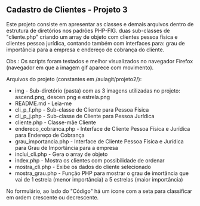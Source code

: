 ## <h2>Cadastro de Clientes - Projeto 3</h2> ##

Este projeto consiste em apresentar as classes e demais arquivos dentro de estrutura de diretórios nos padrões PHP-FIG. duas sub-classes de "cliente.php" criando um array de objeto com clientes pessoa física e clientes pessoa jurídica, contando também com interfaces para: grau de importância para a empresa e endereço de cobrança do cliente.

Obs.: Os scripts foram testados e melhor visualizados no navegador Firefox (navegador em que a imagem gif aparece com movimento).

Arquivos do projeto (constantes em /aulagit/projeto2/):

* img - Sub-diretório (pasta) com as 3 imagens utilizadas no projeto: ascend.png, descen.png e estrela.png
* README.md - Leia-me
* cli_p_f.php - Sub-classe de Cliente para Pessoa Física
* cli_p_j.php - Sub-classe de Cliente para Pessoa Jurídica
* cliente.php - Classe-mãe Cliente
* endereco_cobranca.php - Interface de Cliente Pessoa Física e Jurídica para Endereço de Cobrança
* grau_importancia.php - Interface de Cliente Pessoa Física e Jurídica para Grau de Importância para a empresa
* inclui_cli.php - Gera o array de objeto
* index.php - Mostra os clientes com possibilidade de ordenar
* mostra_cli.php - Exibe os dados do cliente selecionado
* mostra_grau.php - Função PHP para mostrar o grau de imortância que vai de 1 estrela (menor importância) a 5 estrelas (maior importância)

No formulário, ao lado do "Código" há um ícone com a seta para classificar em ordem crescente ou decrescente.
